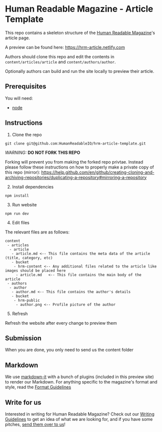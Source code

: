 # Human Readable Magazine - Article Template

This repo contains a skeleton structure of the [Human Readable Magazine](https://humanreadablemag.com)'s article page.

A preview can be found here: <https://hrm-article.netlify.com>

Authors should clone this repo and edit the contents in `content/articles/article` and `content/authors/author`.

Optionally authors can build and run the site locally to preview their article.

## Prerequisites

You will need:

- [node](https://nodejs.org/)

## Instructions

1. Clone the repo

```
git clone git@github.com:HumanReadableIO/hrm-article-template.git
```

*WARNING:* **DO NOT FORK THIS REPO**

Forking will prevent you from making the forked repo privtae. Instead please follow these instructions on how to properly make a private copy of this repo (mirror): <https://help.github.com/en/github/creating-cloning-and-archiving-repositories/duplicating-a-repository#mirroring-a-repository>

2. Install dependencies

```
npm install
```

3. Run website

```
npm run dev
```

4. Edit files

The relevant files are as follows:

```
content
 - articles
  - article
   - article.md <-- This file contains the meta data of the article (title, category, etc)
   - bucket
    - hrm-content <-- Any additional files related to the article like images should be placed here
     - article.md   <-- This file contains the main body of the article
 - authors
  - author
   - author.md <-- This file contains the author's details
   - bucket
    - hrm-public
     - author.png <-- Profile picture of the author
```

5. Refresh

Refresh the website after every change to preview them

## Submission

When you are done, you only need to send us the content folder

## Markdown

We use [markdown-it](https://github.com/markdown-it/markdown-it) with a bunch of plugins (included in this preview site) to render our Markdown. For anything specific to the magazine's format and style, read the [Format Guidelines](https://www.notion.so/humanreadableio/Format-ed4da744e8e54adea8f225126ce64857)

## Write for us

Interested in writing for Human Readable Magazine? Check out our [Writing Guidelines](https://www.notion.so/humanreadableio/Writing-Guidelines-ed8b2b41b39c434396cc2bdd8e398f06) to get an idea of what we are looking for, and if you have some pitches, [send them over to us](mailto:pek@humanreadablemag.com)!
